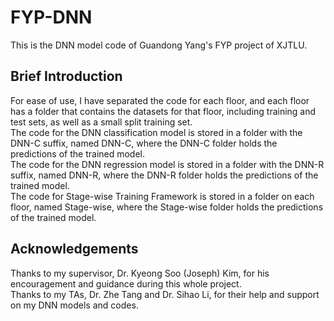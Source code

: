 # FYP-DNN
This is the DNN model code of Guandong Yang's FYP project of XJTLU.

## Brief Introduction
For ease of use, I have separated the code for each floor, and each floor has a folder that contains the datasets for that floor, including training and test sets, as well as a small split training set.\
The code for the DNN classification model is stored in a folder with the DNN-C suffix, named DNN-C, where the DNN-C folder holds the predictions of the trained model.\
The code for the DNN regression model is stored in a folder with the DNN-R suffix, named DNN-R, where the DNN-R folder holds the predictions of the trained model.\
The code for Stage-wise Training Framework is stored in a folder on each floor, named Stage-wise, where the Stage-wise folder holds the predictions of the trained model.

## Acknowledgements
Thanks to my supervisor, Dr. Kyeong Soo (Joseph) Kim, for his encouragement and guidance during this whole project.\
Thanks to my TAs, Dr. Zhe Tang and Dr. Sihao Li, for their help and support on my DNN models and codes.

